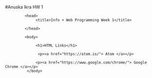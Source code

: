<!DOCTYPE html>
<html>
 
#Anuska Ikra HW 1


             <head>
                  <title>Info + Web Programming Week 1</title>
           
             </head>
 
             <body>

                  <h1>HTML Links</h1>

                   <p><a href="https://atom.io/"> Atom </a></p>

                  <p><a href="https://www.google.com/chrome/"> Google Chrome </a></p>
              </body>
</html>

